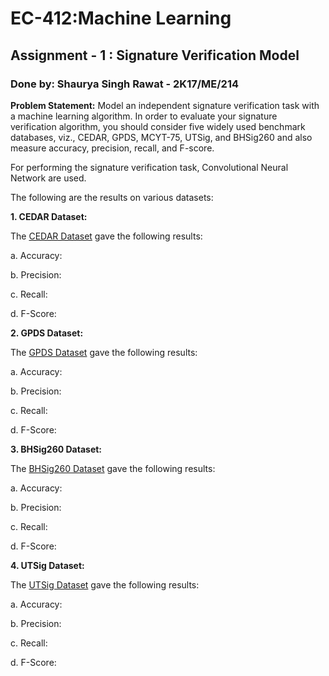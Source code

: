 # EC-412:Machine Learning
## Assignment - 1 : Signature Verification Model  
### Done by: Shaurya Singh Rawat - 2K17/ME/214

**Problem Statement:** 
Model an independent signature verification task with a machine learning algorithm. In order to evaluate your signature verification algorithm, you should consider five widely used benchmark databases, viz., CEDAR, GPDS, MCYT-75, UTSig, and BHSig260 and also measure accuracy, precision, recall, and F-score. 

For performing the signature verification task, Convolutional Neural Network are used.

The following are the results on various datasets:

**1. CEDAR Dataset:**

 The [CEDAR Dataset](https://cedar.buffalo.edu/NIJ/data/signatures.rar) gave the following results:

  a. Accuracy:

  b. Precision:

  c. Recall:

  d. F-Score:
  

**2. GPDS Dataset:**

 The [GPDS Dataset](http://www.gpds.ulpgc.es/download/) gave the following results:

  a. Accuracy:

  b. Precision:

  c. Recall:

  d. F-Score:
  

**3. BHSig260 Dataset:**

 The [BHSig260 Dataset](https://drive.google.com/file/d/0B29vNACcjvzVc1RfVkg5dUh2b1E/view) gave the following results:

  a. Accuracy:

  b. Precision:

  c. Recall:

  d. F-Score:
  
  
**4. UTSig Dataset:**

 The [UTSig Dataset](http://mlcm.ut.ac.ir/Datasets.html) gave the following results:

  a. Accuracy:

  b. Precision:

  c. Recall:

  d. F-Score:
